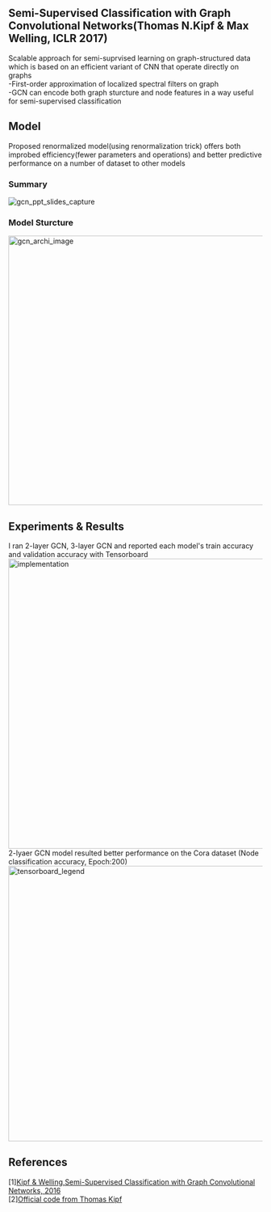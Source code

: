 ## Semi-Supervised Classification with Graph Convolutional Networks(Thomas N.Kipf & Max Welling, ICLR 2017)  
Scalable approach for semi-suprvised learning on graph-structured data which is based on an efficient variant of CNN that operate directly on graphs  
-First-order approximation of localized spectral filters on graph  
-GCN can encode both graph sturcture and node features in a way useful for semi-supervised classification  

## Model  
Proposed renormalized model(using renormalization trick) offers both improbed efficiency(fewer parameters and operations)
and better predictive performance on a number of dataset to other models  
### Summary  
![gcn_ppt_slides_capture](https://user-images.githubusercontent.com/62690984/183788800-9ab159d1-6374-446c-a3a5-baa7bc1b287d.png)  
### Model Sturcture  
<img width="533" alt="gcn_archi_image" src="https://user-images.githubusercontent.com/62690984/183788172-f0023139-8030-4b66-9e6b-e1d3fa285a5f.png">  



## Experiments & Results
I ran 2-layer GCN, 3-layer GCN and reported each model's train accuracy and validation accuracy with Tensorboard  
<img width="574" alt="implementation" src="https://user-images.githubusercontent.com/62690984/183785110-cd370b3f-3151-4da7-b570-28c20465e912.png">      
2-lyaer GCN model resulted better performance on the Cora dataset (Node classification accuracy, Epoch:200)    
<img width="545" alt="tensorboard_legend" src="https://user-images.githubusercontent.com/62690984/183785142-36507321-c581-4cbd-b823-6ee4a5f05f7c.png">  

## References
[1][Kipf & Welling,Semi-Supervised Classification with Graph Convolutional Networks, 2016](https://arxiv.org/abs/1609.02907)  
[2][Official code from Thomas Kipf](https://github.com/tkipf/pygcn)
